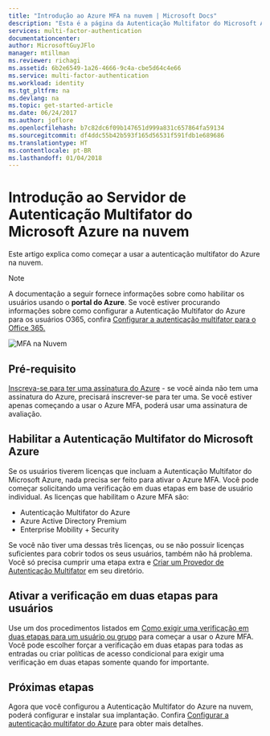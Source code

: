 ```yaml
---
title: "Introdução ao Azure MFA na nuvem | Microsoft Docs"
description: "Esta é a página da Autenticação Multifator do Microsoft Azure que descreve como começar a usar o Azure MFA na nuvem."
services: multi-factor-authentication
documentationcenter: 
author: MicrosoftGuyJFlo
manager: mtillman
ms.reviewer: richagi
ms.assetid: 6b2e6549-1a26-4666-9c4a-cbe5d64c4e66
ms.service: multi-factor-authentication
ms.workload: identity
ms.tgt_pltfrm: na
ms.devlang: na
ms.topic: get-started-article
ms.date: 06/24/2017
ms.author: joflore
ms.openlocfilehash: b7c82dc6f09b147651d999a831c657864fa59134
ms.sourcegitcommit: df4ddc55b42b593f165d56531f591fdb1e689686
ms.translationtype: HT
ms.contentlocale: pt-BR
ms.lasthandoff: 01/04/2018
---
```

# <a name="getting-started-with-azure-multi-factor-authentication-in-the-cloud"></a>Introdução ao Servidor de Autenticação Multifator do Microsoft Azure na nuvem
Este artigo explica como começar a usar a autenticação multifator do Azure na nuvem.

> [!NOTE]
> A documentação a seguir fornece informações sobre como habilitar os usuários usando o **portal do Azure**. Se você estiver procurando informações sobre como configurar a Autenticação Multifator do Azure para os usuários O365, confira [Configurar a autenticação multifator para o Office 365.](https://support.office.com/article/Set-up-multi-factor-authentication-for-Office-365-users-8f0454b2-f51a-4d9c-bcde-2c48e41621c6?ui=en-US&rs=en-US&ad=US)

![MFA na Nuvem](./media/multi-factor-authentication-get-started-cloud/mfa_in_cloud.png)

## <a name="prerequisite"></a>Pré-requisito
[Inscreva-se para ter uma assinatura do Azure](https://azure.microsoft.com/pricing/free-trial/) - se você ainda não tem uma assinatura do Azure, precisará inscrever-se para ter uma. Se você estiver apenas começando a usar o Azure MFA, poderá usar uma assinatura de avaliação.

## <a name="enable-azure-multi-factor-authentication"></a>Habilitar a Autenticação Multifator do Microsoft Azure
Se os usuários tiverem licenças que incluam a Autenticação Multifator do Microsoft Azure, nada precisa ser feito para ativar o Azure MFA. Você pode começar solicitando uma verificação em duas etapas em base de usuário individual. As licenças que habilitam o Azure MFA são:
- Autenticação Multifator do Azure
- Azure Active Directory Premium
- Enterprise Mobility + Security

Se você não tiver uma dessas três licenças, ou se não possuir licenças suficientes para cobrir todos os seus usuários, também não há problema. Você só precisa cumprir uma etapa extra e [Criar um Provedor de Autenticação Multifator](multi-factor-authentication-get-started-auth-provider.md) em seu diretório.

## <a name="turn-on-two-step-verification-for-users"></a>Ativar a verificação em duas etapas para usuários

Use um dos procedimentos listados em [Como exigir uma verificação em duas etapas para um usuário ou grupo](multi-factor-authentication-get-started-user-states.md) para começar a usar o Azure MFA. Você pode escolher forçar a verificação em duas etapas para todas as entradas ou criar políticas de acesso condicional para exigir uma verificação em duas etapas somente quando for importante.

## <a name="next-steps"></a>Próximas etapas
Agora que você configurou a Autenticação Multifator do Azure na nuvem, poderá configurar e instalar sua implantação. Confira [Configurar a autenticação multifator do Azure](multi-factor-authentication-whats-next.md) para obter mais detalhes.

